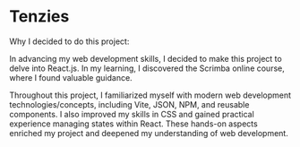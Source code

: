 # Tenzies

Why I decided to do this project:

In advancing my web development skills, I decided to make this project to delve into React.js. In my learning, I discovered the Scrimba online course, where I found valuable guidance.

Throughout this project, I familiarized myself with modern web development technologies/concepts, including Vite, JSON, NPM, and reusable components. I also improved my skills in CSS and gained practical experience managing states within React. These hands-on aspects enriched my project and deepened my understanding of web development.
